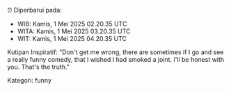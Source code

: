 ⏰ Diperbarui pada:
- WIB: Kamis, 1 Mei 2025 02.20.35 UTC
- WITA: Kamis, 1 Mei 2025 03.20.35 UTC
- WIT: Kamis, 1 Mei 2025 04.20.35 UTC

Kutipan Inspiratif:
"Don't get me wrong, there are sometimes if I go and see a really funny comedy, that I wished I had smoked a joint. I'll be honest with you. That's the truth."


Kategori: funny

